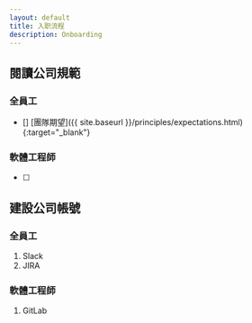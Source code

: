 ```yaml
---
layout: default
title: 入职流程
description: Onboarding
---
```


## 閱讀公司規範

### 全員工

- [] [團隊期望]({{ site.baseurl }}/principles/expectations.html){:target="_blank"}


### 軟體工程師

- [ ] 

## 建設公司帳號

### 全員工

1. Slack
1. JIRA


### 軟體工程師

1. GitLab